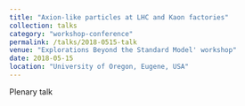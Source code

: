 ```yaml
---
title: "Axion-like particles at LHC and Kaon factories"
collection: talks
category: "workshop-conference"
permalink: /talks/2018-0515-talk
venue: "Explorations Beyond the Standard Model' workshop"
date: 2018-05-15
location: "University of Oregon, Eugene, USA"
---
```

Plenary talk


